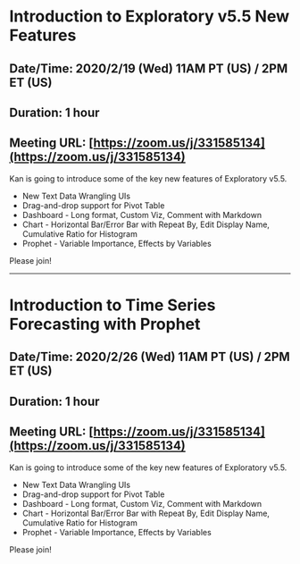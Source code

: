 # Introduction to Exploratory v5.5 New Features
## Date/Time: 2020/2/19 (Wed) 11AM PT (US) / 2PM ET (US)
## Duration: 1 hour
## Meeting URL: [https://zoom.us/j/331585134](https://zoom.us/j/331585134)

Kan is going to introduce some of the key new features of Exploratory v5.5.

* New Text Data Wrangling UIs
* Drag-and-drop support for Pivot Table
* Dashboard - Long format, Custom Viz, Comment with Markdown
* Chart - Horizontal Bar/Error Bar with Repeat By, Edit Display Name, Cumulative Ratio for Histogram
* Prophet - Variable Importance, Effects by Variables

Please join!

---

# Introduction to Time Series Forecasting with Prophet
## Date/Time: 2020/2/26 (Wed) 11AM PT (US) / 2PM ET (US)
## Duration: 1 hour
## Meeting URL: [https://zoom.us/j/331585134](https://zoom.us/j/331585134)

Kan is going to introduce some of the key new features of Exploratory v5.5.

* New Text Data Wrangling UIs
* Drag-and-drop support for Pivot Table
* Dashboard - Long format, Custom Viz, Comment with Markdown
* Chart - Horizontal Bar/Error Bar with Repeat By, Edit Display Name, Cumulative Ratio for Histogram
* Prophet - Variable Importance, Effects by Variables

Please join!
